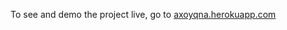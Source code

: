 To see and demo the project live, go to <a href="https://axoyqna.herokuapp.com/">axoyqna.herokuapp.com</a>
